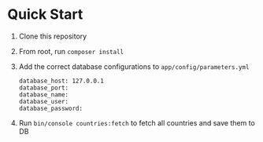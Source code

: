 # Quick Start
1. Clone this repository
2. From root, run `composer install`
3. Add the correct database configurations to `app/config/parameters.yml` 

    ```
    database_host: 127.0.0.1    
    database_port:     
    database_name:     
    database_user:     
    database_password:     
    ```
    
4. Run `bin/console countries:fetch` to fetch all countries and save them to DB
